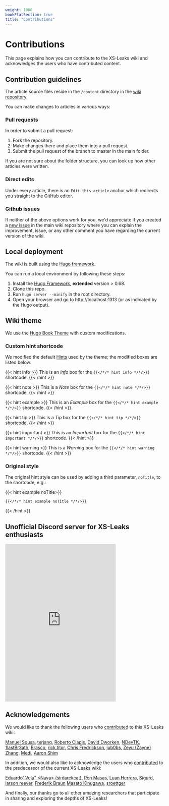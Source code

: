 ```yaml
---
weight: 1000
bookFlatSection: true
title: "Contributions"
---
```


# Contributions

This page explains how you can contribute to the XS-Leaks wiki and acknowledges the users who have contributed content.

## Contribution guidelines

The article source files reside in the `/content` directory in the [wiki repository](https://github.com/xsleaks/wiki/tree/master/content).

You can make changes to articles in various ways:

### Pull requests

In order to submit a pull request:
1. Fork the repository.
2. Make changes there and place them into a pull request.
3. Submit the pull request of the branch to master in the main folder.

If you are not sure about the folder structure, you can look up how other articles were written.

### Direct edits
Under every article, there is an `Edit this article` anchor which redirects you straight to the GitHub editor.

### Github issues
If neither of the above options work for you, we'd appreciate if you created a [new issue](https://github.com/xsleaks/wiki/issues/new) in the main wiki repository where you can explain the improvement, issue, or any other comment you have regarding the current version of the wiki.

## Local deployment
The wiki is built using the [Hugo framework](https://gohugo.io/getting-started/installing/).

You can run a local environment by following these steps:

1. Install the [Hugo Framework](https://gohugo.io/getting-started/installing/), **extended** version > 0.68.
2. Clone this repo.
3. Run `hugo server --minify` in the root directory.
4. Open your browser and go to http://localhost:1313 (or as indicated by the Hugo output).

## Wiki theme

We use the [Hugo Book Theme](https://themes.gohugo.io/hugo-book/) with custom modifications.

### Custom hint shortcode
We modified the default [Hints](https://themes.gohugo.io/theme/hugo-book/docs/shortcodes/hints/) used by the theme; the modified boxes are listed below:

{{< hint info >}}
This is an *Info* box for the `{{</*/* hint info */*/>}}` shortcode.
{{< /hint >}}

{{< hint note >}}
This is a *Note* box for the `{{</*/* hint note */*/>}}` shortcode.
{{< /hint >}}

{{< hint example >}}
This is an *Example* box for the `{{</*/* hint example */*/>}}` shortcode.
{{< /hint >}}

{{< hint tip >}}
This is a *Tip* box for the `{{</*/* hint tip */*/>}}` shortcode.
{{< /hint >}}

{{< hint important >}}
This is an *Important* box for the `{{</*/* hint important */*/>}}` shortcode.
{{< /hint >}}

{{< hint warning >}}
This is a *Warning* box for the `{{</*/* hint warning */*/>}}` shortcode.
{{< /hint >}}

### Original style
The original hint style can be used by adding a third parameter, `noTitle`, to the shortcode, e.g.:

{{< hint example noTitle>}}

`{{</*/* hint example noTitle */*/>}}`

{{< /hint >}}

## Unofficial Discord server for XS-Leaks enthusiasts

<iframe src="https://discord.com/widget?id=904747277938225173&theme=dark" width="350" height="500" allowtransparency="true" frameborder="0" sandbox="allow-popups allow-popups-to-escape-sandbox allow-same-origin allow-scripts"></iframe>

## Acknowledgements

We would like to thank the following users who [contributed](https://github.com/xsleaks/wiki/graphs/contributors) to this XS-Leaks wiki:

[Manuel Sousa](https://github.com/manuelvsousa), [terjanq](https://github.com/terjanq),
[Roberto Clapis](https://github.com/empijei), [David Dworken](https://github.com/ddworken),
[NDevTK](https://github.com/NDevTK), [1lastBr3ath](https://twitter.com/1lastBr3ath),
[Brasco](https://github.com/Brasco/), [rick.titor](https://github.com/riccardomerlano),
[Chris Fredrickson](https://github.com/cfredric/), [jub0bs](https://github.com/jub0bs),
[Zeyu (Zayne) Zhang](https://github.com/zeyu2001), [Medi](https://twitter.com/medi_0ne), 
[Aaron Shim](https://github.com/aaronshim)

In addition, we would also like to acknowledge the users who [contributed](https://github.com/xsleaks/xsleaks/wiki/Browser-Side-Channels/_history) to the predecessor of the current XS-Leaks wiki:

[Eduardo' Vela" \<Nava> (sirdarckcat)](https://github.com/sirdarckcat), [Ron Masas](https://github.com/masasron),
[Luan Herrera](https://github.com/lbherrera), [Sigurd](https://github.com/DonSheddow),
[larson reever](https://github.com/larsonreever), [Frederik Braun](https://github.com/mozfreddyb)
[Masato Kinugawa](https://github.com/masatokinugawa), [sroettger](https://github.com/sroettger)

And finally, our thanks go to all other amazing researchers that participate in sharing and exploring the depths of XS-Leaks!
